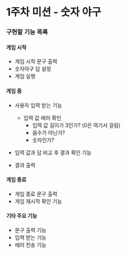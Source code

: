 # 1주차 미션 - 숫자 야구

### 구현할 기능 목록

#### 게임 시작
- 게임 시작 문구 출력
- 숫자야구 답 설정
- 게임 실행

#### 게임 중
- 사용자 입력 받는 기능
  - 입력 값 에러 확인
    - 입력 값 길이가 3인가? (0은 여기서 걸림)
    - 음수가 아닌가?
    - 숫자인가?

- 입력 값과 답 비교 후 결과 확인 기능
- 결과 출력

#### 게임 종료
- 게임 종료 문구 출력
- 게임 재시작 확인 기능

#### 기타 주요 기능
- 문구 출력 기능
- 입력 받는 기능
- 에러 전송 기능